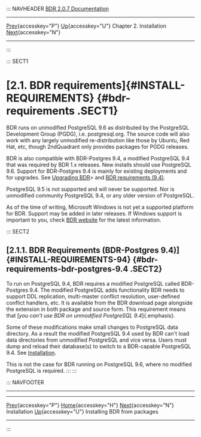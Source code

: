 ::: NAVHEADER
  [BDR 2.0.7 Documentation](index.md)
  --------------------------------------------------------- ---------------------------------------- ------------------------- ----------------------------------------------------------------------------------
  [Prev](installation.md "Installation"){accesskey="P"}   [Up](installation.md){accesskey="U"}    Chapter 2. Installation    [Next](installation-packages.md "Installing BDR from packages"){accesskey="N"}

------------------------------------------------------------------------
:::

::: SECT1
# [2.1. BDR requirements]{#INSTALL-REQUIREMENTS} {#bdr-requirements .SECT1}

BDR runs on unmodified PostgreSQL 9.6 as distributed by the PostgreSQL
Development Group (PGDG), i.e. postgresql.org. The source code will also
work with any largely unmodified re-distribution like those by Ubuntu,
Red Hat, etc, though 2ndQuadrant only provides packages for PGDG
releases.

BDR is also compatible with BDR-Postgres 9.4, a modified PostgreSQL 9.4
that was required by BDR 1.x releases. New installs should use
PostgreSQL 9.6. Support for BDR-Postgres 9.4 is mainly for existing
deployments and for upgrades. See [Upgrading BDR](upgrade.md)\> and
[BDR requirements
(9.4)](install-requirements.md#INSTALL-REQUIREMENTS-94).

PostgreSQL 9.5 is not supported and will never be supported. Nor is
unmodified community PostgreSQL 9.4, or any older version of PostgreSQL.

As of the time of writing, Microsoft Windows is not yet a supported
platform for BDR. Support may be added in later releases. If Windows
support is important to you, check [BDR
website](http://2ndquadrant.com/BDR) for the latest
information.

::: SECT2
## [2.1.1. BDR Requirements (BDR-Postgres 9.4)]{#INSTALL-REQUIREMENTS-94} {#bdr-requirements-bdr-postgres-9.4 .SECT2}

To run on PostgreSQL 9.4, BDR requires a modified PostgreSQL called
BDR-Postgres 9.4. The modified PostgreSQL adds functionality BDR needs
to support DDL replication, multi-master conflict resolution,
user-defined conflict handlers, etc. It is available from the BDR
download page alongside the extension in both package and source form.
This requirement means that [*you can\'t use BDR on unmodified
PostgreSQL 9.4*]{.emphasis}.

Some of these modifications make small changes to PostgreSQL data
directory. As a result the modified PostgreSQL 9.4 used by BDR can\'t
load data directories from unmodified PostgreSQL and vice versa. Users
must dump and reload their database(s) to switch to a BDR-capable
PostgreSQL 9.4. See [Installation](installation.md).

This is not the case for BDR running on PostgreSQL 9.6, where no
modified PostgreSQL is required.
:::
:::

::: NAVFOOTER

------------------------------------------------------------------------

  ------------------------------------------ ---------------------------------------- ---------------------------------------------------
  [Prev](installation.md){accesskey="P"}      [Home](index.md){accesskey="H"}       [Next](installation-packages.md){accesskey="N"}
  Installation                                [Up](installation.md){accesskey="U"}                         Installing BDR from packages
  ------------------------------------------ ---------------------------------------- ---------------------------------------------------
:::
